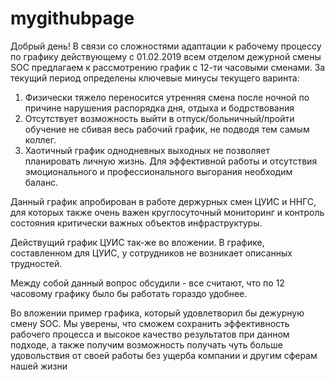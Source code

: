 # mygithubpage


Добрый день!
В связи со сложностями адаптации к рабочему процессу по графику действующему с 01.02.2019 всем отделом дежурной смены SOC предлагаем к рассмотрению  график с 12-ти часовыми сменами. 
За текущий период определены ключевые минусы текущего варинта:
1) Физически тяжело переносится утренняя смена после ночной по причине нарушения распорядка дня, отдыха и бодрствования
2) Отсутствует возможность выйти в отпуск/больничный/пройти обучение не сбивая весь рабочий график, не подводя тем самым коллег.
3) Хаотичный график однодневных выходных не позволяет планировать личную жизнь. Для эффективной работы и отсутствия эмоционального и профессионального выгорания необходим баланс. 

Данный график апробирован в работе держурных смен ЦУИС и ННГС, для которых также очень важен круглосуточный мониторинг и контроль состояния критически важных объектов инфраструктуры.

Действущий график ЦУИС так-же во вложении. В графике, составленном для ЦУИС, у сотрудников не возникает описанных трудностей.

Между собой данный вопрос обсудили - все считают, что по 12 часовому графику было бы работать гораздо удобнее.

Во вложении пример графика, который удовлетворил бы дежурную смену SOC. 
Мы уверены, что сможем сохранить эффективность рабочего процесса и высокое качество результатов при данном подходе, а также получим возможность получать чуть больше удовольствия от своей работы без ущерба компании и другим сферам нашей жизни
